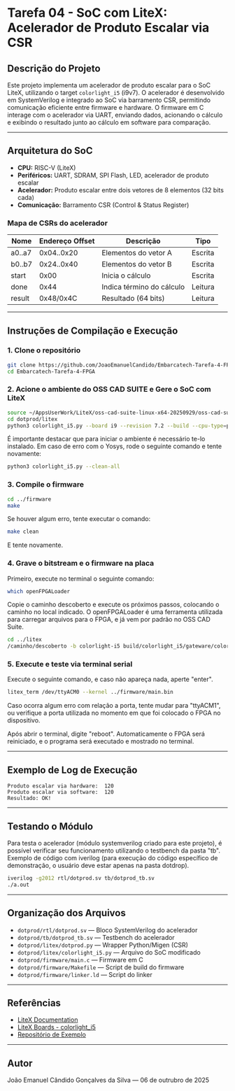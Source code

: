 # Tarefa 04 - SoC com LiteX: Acelerador de Produto Escalar via CSR

## Descrição do Projeto

Este projeto implementa um acelerador de produto escalar para o SoC LiteX, utilizando o target `colorlight_i5` (i9v7). O acelerador é desenvolvido em SystemVerilog e integrado ao SoC via barramento CSR, permitindo comunicação eficiente entre firmware e hardware. O firmware em C interage com o acelerador via UART, enviando dados, acionando o cálculo e exibindo o resultado junto ao cálculo em software para comparação.

---

## Arquitetura do SoC

- **CPU:** RISC-V (LiteX)
- **Periféricos:** UART, SDRAM, SPI Flash, LED, acelerador de produto escalar
- **Acelerador:** Produto escalar entre dois vetores de 8 elementos (32 bits cada)
- **Comunicação:** Barramento CSR (Control & Status Register)

### Mapa de CSRs do acelerador

| Nome         | Endereço Offset | Descrição                | Tipo      |
|--------------|----------------|--------------------------|-----------|
| a0..a7       | 0x04..0x20     | Elementos do vetor A     | Escrita   |
| b0..b7       | 0x24..0x40     | Elementos do vetor B     | Escrita   |
| start        | 0x00           | Inicia o cálculo         | Escrita   |
| done         | 0x44           | Indica término do cálculo| Leitura   |
| result       | 0x48/0x4C      | Resultado (64 bits)      | Leitura   |

---

## Instruções de Compilação e Execução

### 1. **Clone o repositório**
```sh
git clone https://github.com/JoaoEmanuelCandido/Embarcatech-Tarefa-4-FPGA.git
cd Embarcatech-Tarefa-4-FPGA
```

### 2. **Acione o ambiente do OSS CAD SUITE e Gere o SoC com LiteX**
```sh
source ~/AppsUserWork/LiteX/oss-cad-suite-linux-x64-20250929/oss-cad-suite/environment
cd dotprod/litex
python3 colorlight_i5.py --board i9 --revision 7.2 --build --cpu-type=picorv32  --ecppack-compress
```
É importante destacar que para iniciar o ambiente é necessário te-lo instalado. Em caso de erro com o Yosys, rode o seguinte comando e tente novamente:
```sh
python3 colorlight_i5.py --clean-all
```

### 3. **Compile o firmware**
```sh
cd ../firmware
make
```
Se houver algum erro, tente executar o comando:
```sh
make clean
```
E tente novamente.

### 4. **Grave o bitstream e o firmware na placa**
Primeiro, execute no terminal o seguinte comando:
```sh
which openFPGALoader
```

Copie o caminho descoberto e execute os próximos passos, colocando o caminho no local indicado. O openFPGALoader é uma ferramenta utilizada para carregar arquivos para o FPGA, e já vem por padrão no OSS CAD Suite.

```sh
cd ../litex
/caminho/descoberto -b colorlight-i5 build/colorlight_i5/gateware/colorlight_i5.bit
```

### 5. **Execute e teste via terminal serial**
Execute o seguinte comando, e caso não apareça nada, aperte "enter".
```sh
litex_term /dev/ttyACM0 --kernel ../firmware/main.bin
```

Caso ocorra algum erro com relação a porta, tente mudar para "ttyACM1", ou verifique a porta utilizada no momento em que foi colocado o FPGA no dispositivo.

Após abrir o terminal, digite "reboot". Automaticamente o FPGA será reiniciado, e o programa será executado e mostrado no terminal.

---

## Exemplo de Log de Execução

```
Produto escalar via hardware:  120
Produto escalar via software:  120
Resultado: OK!
```
---

## Testando o Módulo
Para testa o acelerador (módulo systemverilog criado para este projeto), é possível verificar seu funcionamento utilizando o testbench da pasta "tb". Exemplo de código com iverilog (para execução do código específico de demonstração, o usuário deve estar apenas na pasta dotdrop).

```sh
iverilog -g2012 rtl/dotprod.sv tb/dotprod_tb.sv 
./a.out
```

---

## Organização dos Arquivos

- `dotprod/rtl/dotprod.sv` — Bloco SystemVerilog do acelerador
- `dotprod/tb/dotprod_tb.sv` — Testbench do acelerador
- `dotprod/litex/dotprod.py` — Wrapper Python/Migen (CSR)
- `dotprod/litex/colorlight_i5.py` — Arquivo do SoC modificado
- `dotprod/firmware/main.c` — Firmware em C
- `dotprod/firmware/Makefile` — Script de build do firmware
- `dotprod/firmware/linker.ld` — Script do linker

---

## Referências

- [LiteX Documentation](https://github.com/enjoy-digital/litex)
- [LiteX Boards - colorlight_i5](https://github.com/litex-hub/litex-boards/blob/master/litex_boards/targets/colorlight_i5.py)
- [Repositório de Exemplo](https://github.com/dvcirilo/colorlight-i9-examples/blob/main/fibonacci_litex/firmware/main.c)

---

## Autor

João Emanuel Cândido Gonçalves da Silva — 06 de outrubro de 2025
